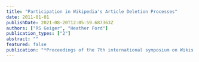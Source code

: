 ```yaml
---
title: "Participation in Wikipedia's Article Deletion Processes"
date: 2011-01-01
publishDate: 2021-08-20T12:05:59.687363Z
authors: ["RS Geiger", "Heather Ford"]
publication_types: ["2"]
abstract: ""
featured: false
publication: "*Proceedings of the 7th international symposium on Wikis and open łdots*"
---
```


